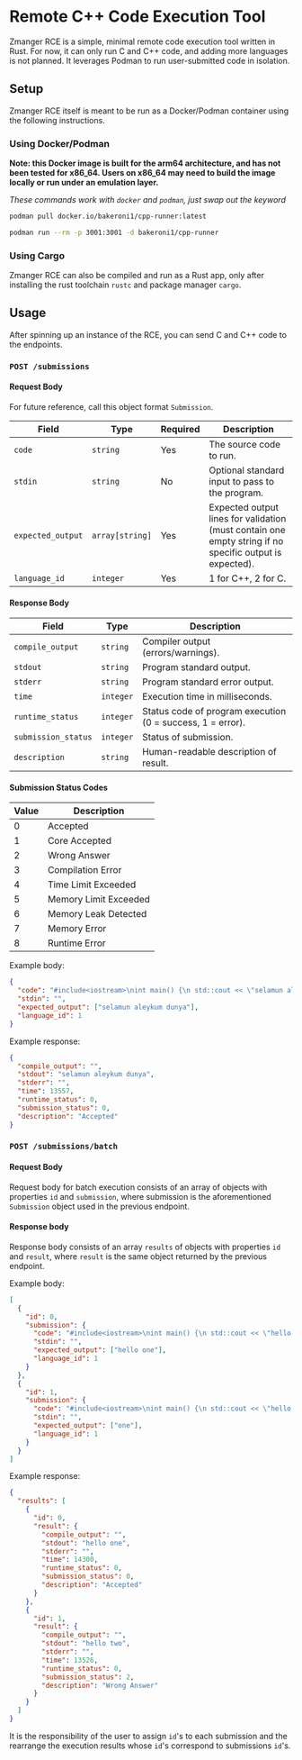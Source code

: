 # Remote C++ Code Execution Tool

Zmanger RCE is a simple, minimal remote code execution tool written in Rust. For now, it can only run C and C++ code, and adding more languages is not planned. It leverages Podman to run user-submitted code in isolation.

## Setup

Zmanger RCE itself is meant to be run as a Docker/Podman container using the following instructions.

### Using Docker/Podman

**Note: this Docker image is built for the arm64 architecture, and has not been tested for x86_64. Users on x86_64 may need to build the image locally or run under an emulation layer.**

*These commands work with `docker` and `podman`, just swap out the keyword*

```bash
podman pull docker.io/bakeroni1/cpp-runner:latest

podman run --rm -p 3001:3001 -d bakeroni1/cpp-runner
```

### Using Cargo

Zmanger RCE can also be compiled and run as a Rust app, only after installing the rust toolchain `rustc` and package manager `cargo`.

## Usage

After spinning up an instance of the RCE, you can send C and C++ code to the endpoints.

### `POST /submissions`

#### Request Body

For future reference, call this object format `Submission`.

| Field             | Type            | Required | Description                                           |
|------------------|-----------------|----------|-------------------------------------------------------|
| `code`           | `string`        | Yes      | The source code to run.                               |
| `stdin`          | `string`        | No       | Optional standard input to pass to the program.      |
| `expected_output`| `array[string]` | Yes       | Expected output lines for validation (must contain one empty string if no specific output is expected).     |
| `language_id`    | `integer`       | Yes      | 1 for C++, 2 for C.      |

#### Response Body

| Field               | Type     | Description                                          |
|--------------------|----------|------------------------------------------------------|
| `compile_output`   | `string` | Compiler output (errors/warnings).                   |
| `stdout`           | `string` | Program standard output.                              |
| `stderr`           | `string` | Program standard error output.                        |
| `time`             | `integer`| Execution time in milliseconds.                       |
| `runtime_status`   | `integer`| Status code of program execution (0 = success, 1 = error).      |
| `submission_status`| `integer`| Status of submission. |
| `description`      | `string` | Human-readable description of result.                |

#### Submission Status Codes

| Value | Description                |
|-------|---------------------------------|
| 0     | Accepted              | Accepted                        |
| 1     | Core Accepted                   |
| 2     | Wrong Answer                     |
| 3     | Compilation Error                |
| 4     | Time Limit Exceeded              |
| 5     | Memory Limit Exceeded            |
| 6     | Memory Leak Detected             |
| 7     | Memory Error                     |
| 8     | Runtime Error                    |

Example body:
```json
{
  "code": "#include<iostream>\nint main() {\n std::cout << \"selamun aleykum dunya\"; return 0;}",
  "stdin": "",
  "expected_output": ["selamun aleykum dunya"],
  "language_id": 1
}
```
Example response:
```json
{
  "compile_output": "",
  "stdout": "selamun aleykum dunya",
  "stderr": "",
  "time": 13557,
  "runtime_status": 0,
  "submission_status": 0,
  "description": "Accepted"
}
```

### `POST /submissions/batch`

#### Request Body

Request body for batch execution consists of an array of objects with properties `id` and `submission`, where submission is the aforementioned `Submission` object used in the previous endpoint.

#### Response body

Response body consists of an array `results` of objects with properties `id` and `result`, where `result` is the same object returned by the previous endpoint.

Example body:
```json
[
  {
    "id": 0,
    "submission": {
      "code": "#include<iostream>\nint main() {\n std::cout << \"hello one\"; return 0;}",
      "stdin": "",
      "expected_output": ["hello one"],
      "language_id": 1
    }
  },
  {
    "id": 1,
    "submission": {
      "code": "#include<iostream>\nint main() {\n std::cout << \"hello two\"; return 0;}",
      "stdin": "",
      "expected_output": ["one"],
      "language_id": 1
    }
  }
]
```
Example response:
```json
{
  "results": [
    {
      "id": 0,
      "result": {
        "compile_output": "",
        "stdout": "hello one",
        "stderr": "",
        "time": 14300,
        "runtime_status": 0,
        "submission_status": 0,
        "description": "Accepted"
      }
    },
    {
      "id": 1,
      "result": {
        "compile_output": "",
        "stdout": "hello two",
        "stderr": "",
        "time": 13526,
        "runtime_status": 0,
        "submission_status": 2,
        "description": "Wrong Answer"
      }
    }
  ]
}
```

It is the responsibility of the user to assign `id`'s to each submission and the rearrange the execution results whose `id`'s correspond to submissions `id`'s.